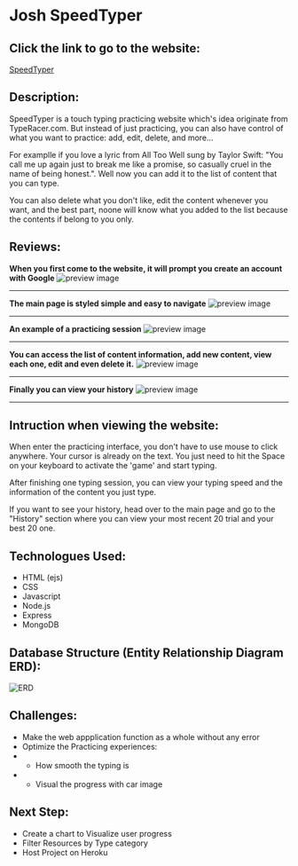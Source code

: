 # Josh SpeedTyper

## Click the link to go to the website:

[SpeedTyper]()

## Description:

SpeedTyper is a touch typing practicing website which's idea originate from TypeRacer.com. But instead of just practicing, you can also have control of what you want to practice: add, edit, delete, and more...

For examplle if you love a lyric from All Too Well sung by Taylor Swift: "You call me up again just to break me like a promise, so casually cruel in the name of being honest.". Well now you can add it to the list of content that you can type.

You can also delete what you don't like, edit the content whenever you want, and the best part, noone will know what you added to the list because the contents if belong to you only.

## Reviews:

**When you first come to the website, it will prompt you create an account with Google**
![preview image](https://github.com/josh-normal/Josh-SpeedTyper/blob/master/img/preview_1.png)

---

**The main page is styled simple and easy to navigate**
![preview image](https://github.com/josh-normal/Josh-SpeedTyper/blob/master/img/preview_2.png)

---

**An example of a practicing session**
![preview image](https://github.com/josh-normal/Josh-SpeedTyper/blob/master/img/preview_3.png)

---

**You can access the list of content information, add new content, view each one, edit and even delete it.**
![preview image](https://github.com/josh-normal/Josh-SpeedTyper/blob/master/img/preview_4.png)

---

**Finally you can view your history**
![preview image](https://github.com/josh-normal/Josh-SpeedTyper/blob/master/img/preview_5.png)

---

## Intruction when viewing the website:

When enter the practicing interface, you don't have to use mouse to click anywhere. Your cursor is already on the text. You just need to hit the Space on your keyboard to activate the 'game' and start typing.

After finishing one typing session, you can view your typing speed and the information of the content you just type.

If you want to see your history, head over to the main page and go to the "History" section where you can view your most recent 20 trial and your best 20 one.

## Technologues Used:

- HTML (ejs)
- CSS
- Javascript
- Node.js
- Express
- MongoDB

## Database Structure (Entity Relationship Diagram ERD):

![ERD](https://github.com/josh-normal/Josh-SpeedTyper/blob/master/img/ERD.png)

## Challenges:

- Make the web appplication function as a whole without any error
- Optimize the Practicing experiences:
- - How smooth the typing is
- - Visual the progress with car image

## Next Step:

- Create a chart to Visualize user progress
- Filter Resources by Type category
- Host Project on Heroku

